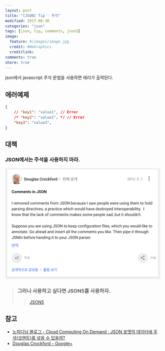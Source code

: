 ```yaml
---
layout: post
title: "[JSON] Tip - 주석"
modified: 2017-06-30
categories: "json"
tags: [json, tip, comments, json5]
image:
  feature: #/images/image.jpg
  credit: #WeGraphics
  creditlink: 
comments: true
share: true
---
```


json에서 javascript 주석 문법을 사용하면 에러가 출력된다.

## 에러예제
```json
{
    // "key1": "value1", // Error
    /* "key2": "value2", */ // Error
    "key3": "value3",
}
```

## 대책
### JSON에서는 주석을 사용하지 마라.
![json-douglas-comments](/images/json-douglas-comments.png)

>### 그러나 사용하고 싶다면 JSON5를 사용하자.
>>[JSON5](http://json5.org)

## 참고
- [노피디님 블로그 - Cloud Computing On Demand : JSON 포맷의 데이터에 주석(코멘트)를 넣을 수 있을까?](http://www.hoons.net/Blog/View/148602)
- [Douglas Crockford - Google+](https://plus.google.com/+DouglasCrockfordEsq/posts/RK8qyGVaGSr)
